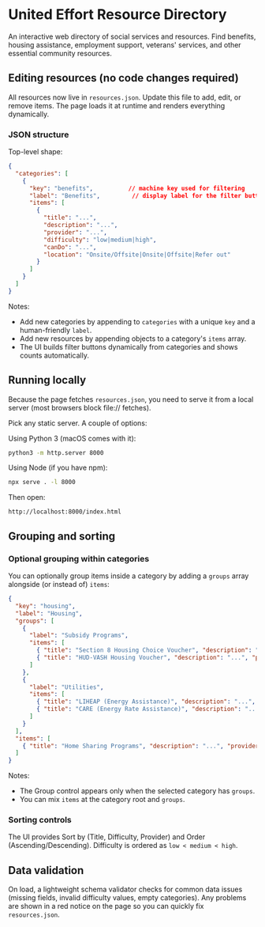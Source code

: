 # United Effort Resource Directory

An interactive web directory of social services and resources. Find benefits, housing assistance, employment support, veterans' services, and other essential community resources.

## Editing resources (no code changes required)

All resources now live in `resources.json`. Update this file to add, edit, or remove items. The page loads it at runtime and renders everything dynamically.

### JSON structure

Top-level shape:

```json
{
  "categories": [
    {
      "key": "benefits",          // machine key used for filtering
      "label": "Benefits",         // display label for the filter button
      "items": [
        {
          "title": "...",
          "description": "...",
          "provider": "...",
          "difficulty": "low|medium|high",
          "canDo": "...",
          "location": "Onsite/Offsite|Onsite|Offsite|Refer out"
        }
      ]
    }
  ]
}
```

Notes:

- Add new categories by appending to `categories` with a unique `key` and a human-friendly `label`.
- Add new resources by appending objects to a category's `items` array.
- The UI builds filter buttons dynamically from categories and shows counts automatically.

## Running locally

Because the page fetches `resources.json`, you need to serve it from a local server (most browsers block file:// fetches).

Pick any static server. A couple of options:

Using Python 3 (macOS comes with it):

```bash
python3 -m http.server 8000
```

Using Node (if you have npm):

```bash
npx serve . -l 8000
```

Then open:

```text
http://localhost:8000/index.html
```

## Grouping and sorting

### Optional grouping within categories

You can optionally group items inside a category by adding a `groups` array alongside (or instead of) `items`:

```json
{
  "key": "housing",
  "label": "Housing",
  "groups": [
    {
      "label": "Subsidy Programs",
      "items": [
        { "title": "Section 8 Housing Choice Voucher", "description": "...", "provider": "Housing Authority", "difficulty": "medium", "canDo": "Onsite volunteer or Housing specialist", "location": "Onsite/Offsite" },
        { "title": "HUD-VASH Housing Voucher", "description": "...", "provider": "VA and Housing Authority", "difficulty": "high", "canDo": "Veteran service specialist", "location": "Onsite/Offsite" }
      ]
    },
    {
      "label": "Utilities",
      "items": [
        { "title": "LIHEAP (Energy Assistance)", "description": "...", "provider": "County Social Services", "difficulty": "low", "canDo": "Onsite volunteer", "location": "Onsite" },
        { "title": "CARE (Energy Rate Assistance)", "description": "...", "provider": "PG&E and other utilities", "difficulty": "low", "canDo": "Onsite volunteer", "location": "Onsite" }
      ]
    }
  ],
  "items": [
    { "title": "Home Sharing Programs", "description": "...", "provider": "Local Housing Organizations", "difficulty": "medium", "canDo": "Onsite volunteer or Housing specialist", "location": "Onsite/Offsite" }
  ]
}
```

Notes:

- The Group control appears only when the selected category has `groups`.
- You can mix `items` at the category root and `groups`.

### Sorting controls

The UI provides Sort by (Title, Difficulty, Provider) and Order (Ascending/Descending). Difficulty is ordered as `low < medium < high`.

## Data validation

On load, a lightweight schema validator checks for common data issues (missing fields, invalid difficulty values, empty categories). Any problems are shown in a red notice on the page so you can quickly fix `resources.json`.


